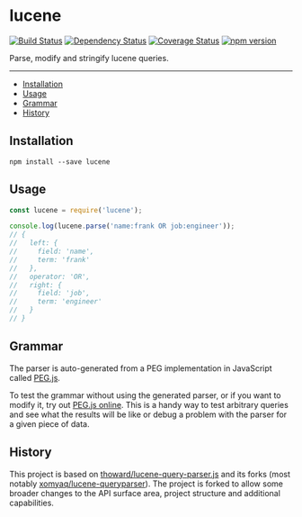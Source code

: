 # lucene &nbsp;
[![Build Status](https://travis-ci.org/bripkens/lucene.svg?branch=master)](https://travis-ci.org/bripkens/lucene)
[![Dependency Status](https://david-dm.org/bripkens/lucene/master.svg)](https://david-dm.org/bripkens/lucene/master)
[![Coverage Status](https://img.shields.io/coveralls/bripkens/lucene.svg)](https://coveralls.io/r/bripkens/lucene?branch=master)
[![npm version](https://badge.fury.io/js/lucene.svg)](https://badge.fury.io/js/lucene)

Parse, modify and stringify lucene queries.

---

<!-- TOC depthFrom:2 depthTo:6 withLinks:1 updateOnSave:1 orderedList:0 -->

- [Installation](#installation)
- [Usage](#usage)
- [Grammar](#grammar)
- [History](#history)

<!-- /TOC -->

## Installation

```
npm install --save lucene
```

## Usage

```javascript
const lucene = require('lucene');

console.log(lucene.parse('name:frank OR job:engineer'));
// {
//   left: {
//     field: 'name',
//     term: 'frank'
//   },
//   operator: 'OR',
//   right: {
//     field: 'job',
//     term: 'engineer'
//   }
// }
```


## Grammar
The parser is auto-generated from a PEG implementation in JavaScript called [PEG.js](http://pegjs.majda.cz/).

To test the grammar without using the generated parser, or if you want to modify it, try out [PEG.js online](http://pegjs.majda.cz/online). This is a handy way to test arbitrary queries and see what the results will be like or debug a problem with the parser for a given piece of data.


## History
This project is based on [thoward/lucene-query-parser.js](https://github.com/thoward/lucene-query-parser.js) and its forks (most notably [xomyaq/lucene-queryparser](https://github.com/xomyaq/lucene-queryparser)). The project is forked to allow some broader changes to the API surface area, project structure and additional capabilities.
